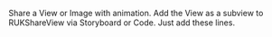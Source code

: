 Share a View or Image with animation.
Add the View as a subview to RUKShareView via Storyboard or Code.
Just add these lines.
